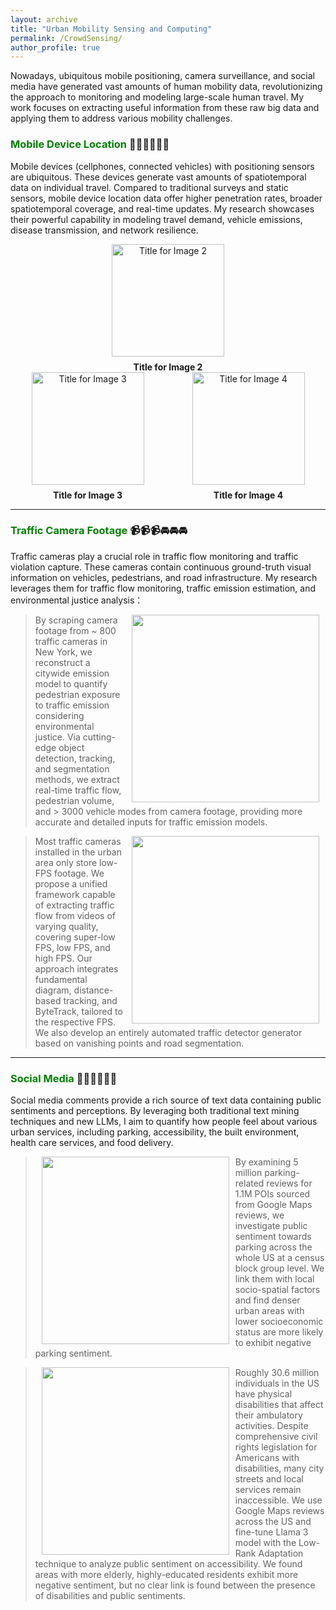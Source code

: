 ```yaml
---
layout: archive
title: "Urban Mobility Sensing and Computing"
permalink: /CrowdSensing/
author_profile: true
---
```


<style>
  .gallery {
    display: flex;
    justify-content: space-around;
    align-items: flex-start;
    flex-wrap: nowrap; /* Ensure all images stay on the same line */
    gap: 10px; /* Adds space between the images */
  }

  .image-container {
    text-align: center;
    flex-shrink: 0; /* Prevent shrinking of images, keeping them the same size */
    width: auto; /* Let the width of the image adjust based on its aspect ratio */
  }

  .image-container img {
    height: 180px;  /* Fixed height for all images */
    width: auto;    /* Flexible width depending on the image's aspect ratio */
    object-fit: cover; /* Ensure aspect ratio is maintained */
  }

  .image-title {
    margin-top: 8px;
    font-size: 14px;
    font-weight: bold;
    white-space: normal; /* Allows title text to wrap automatically */
    word-wrap: break-word; /* Ensure long words break if needed */
  }
</style>

Nowadays, ubiquitous mobile positioning, camera surveillance, and social media have generated vast amounts of human mobility data,
revolutionizing the approach to monitoring and modeling large-scale human travel. 
My work focuses on extracting useful information from these raw big data and applying them to address various mobility challenges.

### <span style="color: green"> Mobile Device Location </span> 📱📱📱🚶🚶🚶
Mobile devices (cellphones, connected vehicles) with positioning sensors are ubiquitous.
These devices generate vast amounts of spatiotemporal data on individual travel. 
Compared to traditional surveys and static sensors, mobile device location data offer higher penetration rates, broader spatiotemporal coverage, and real-time updates. 
My research showcases their powerful capability in modeling travel demand, vehicle emissions, disease transmission, and network resilience.


<div class="gallery">

[//]: # (  <div class="image-container">)

[//]: # (    <a href="https://data.covid.umd.edu/" target="_blank">)

[//]: # (      <img src="https://songhuahu-umd.github.io/images/FF11.png" alt="Title for Image 1"/>)

[//]: # (    </a>)

[//]: # (    <div class="image-title">University of Maryland COVID-19 Impact Analysis Platform </div>)

[//]: # (  </div>)

  <div class="image-container">
    <a href="link_to_page2" target="_blank">
      <img src="https://songhuahu-umd.github.io/images/OD2T2.png" alt="Title for Image 2"/>
    </a>
    <div class="image-title">Title for Image 2</div>
  </div>
</div>

<div class="gallery">
  <div class="image-container">
    <a href="link_to_page3" target="_blank">
      <img src="path_to_image3" alt="Title for Image 3"/>
    </a>
    <div class="image-title">Title for Image 3</div>
  </div>

  <div class="image-container">
    <a href="link_to_page4" target="_blank">
      <img src="path_to_image4" alt="Title for Image 4"/>
    </a>
    <div class="image-title">Title for Image 4</div>
  </div>
</div>


[//]: # (<p align="center">)

[//]: # (    <img src="https://songhuahu-umd.github.io/images/FF11.png" alt="Title for Image 1" width="30%" hspace="5"/>)

[//]: # (    <img src="https://songhuahu-umd.github.io/images/OD2T1.png" alt="Title for Image 2" width="30%" hspace="5"/>)

[//]: # (    <img src="https://songhuahu-umd.github.io/images/FF11.png" alt="Title for Image 3" width="30%" hspace="5"/>)

[//]: # (</p>)

[//]: # ()
[//]: # (<p align="center">)

[//]: # (  <b>Title for Image 1</b> &nbsp;&nbsp;&nbsp;&nbsp;&nbsp;)

[//]: # (  <b>Title for Image 2</b> &nbsp;&nbsp;&nbsp;&nbsp;&nbsp;)

[//]: # (  <b>Title for Image 3</b>)

[//]: # (</p>)

[//]: # (<a href="https://www.sciencedirect.com/science/article/pii/S0968090X20308524"><img style="float: left" src="https://songhuahu-umd.github.io/images/FF11.png" width="300" hspace="20"></a>)

---

### <span style="color: green"> Traffic Camera Footage </span> 📹📹📹🚘🚘🚘
Traffic cameras play a crucial role in traffic flow monitoring and traffic violation capture. 
These cameras contain continuous ground-truth visual information on vehicles, pedestrians, and road infrastructure. 
My research leverages them for traffic flow monitoring, traffic emission estimation, and environmental justice analysis：

> <a href="https://senseable.mit.edu/"><img style="float: right" src="https://songhuahu-umd.github.io/images/Camera0.png" width="300" hspace="10"></a>
By scraping camera footage from ~ 800 traffic cameras in New York, we reconstruct a citywide emission model to quantify pedestrian exposure to traffic emission considering environmental justice.
Via cutting-edge object detection, tracking, and segmentation methods, we extract real-time traffic flow, 
pedestrian volume, and > 3000 vehicle modes from camera footage, providing more accurate and detailed inputs for traffic emission models.

> <a href="https://senseable.mit.edu/"><img style="float: right" src="https://songhuahu-umd.github.io/images/camera0.gif" width="300" hspace="10"></a>
Most traffic cameras installed in the urban area only store low-FPS footage. 
We propose a unified framework capable of extracting traffic flow from videos of varying quality, 
covering super-low FPS, low FPS, and high FPS. 
Our approach integrates fundamental diagram, distance-based tracking, and ByteTrack, tailored to the respective FPS. 
We also develop an entirely automated traffic detector generator based on vanishing points and road segmentation.

---


### <span style="color: green"> Social Media </span>💬💬💬👥👥👥
Social media comments provide a rich source of text data containing public sentiments and perceptions.
By leveraging both traditional text mining techniques and new LLMs, 
I aim to quantify how people feel about various urban services, 
including parking, accessibility, the built environment, health care services, and food delivery.

> <a href="https://arxiv.org/pdf/2407.05104"><img style="float: left" src="https://songhuahu-umd.github.io/images/parking.png" width="300" hspace="10"></a>
By examining 5 million parking-related reviews for 1.1M POIs sourced from Google Maps reviews, 
we investigate public sentiment towards parking across the whole US at a census block group level. 
We link them with local socio-spatial factors and find denser urban areas with lower socioeconomic status 
are more likely to exhibit negative parking sentiment.

> <a href="https://arxiv.org/pdf/2409.08459"><img style="float: left" src="https://songhuahu-umd.github.io/images/access_framework.png" width="300" hspace="10"></a>
Roughly 30.6 million individuals in the US have physical disabilities that affect their ambulatory activities. 
Despite comprehensive civil rights legislation for Americans with disabilities, many city streets and local services remain inaccessible.
We use Google Maps reviews across the US and fine-tune Llama 3 model with the Low-Rank Adaptation technique to analyze public sentiment on accessibility.
We found areas with more elderly, highly-educated residents exhibit more negative sentiment, but no clear link is found between the presence of disabilities and public sentiments.
